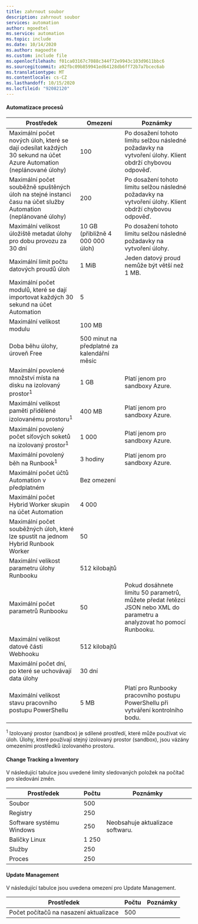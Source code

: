 ```yaml
---
title: zahrnout soubor
description: zahrnout soubor
services: automation
author: mgoedtel
ms.service: automation
ms.topic: include
ms.date: 10/14/2020
ms.author: magoedte
ms.custom: include file
ms.openlocfilehash: f01ca03167c7088c344f72e9943c103d9611bbc6
ms.sourcegitcommit: a92fbc09b859941ed64128db6ff72b7a7bcec6ab
ms.translationtype: MT
ms.contentlocale: cs-CZ
ms.lasthandoff: 10/15/2020
ms.locfileid: "92082120"
---
```

#### <a name="process-automation"></a>Automatizace procesů

| Prostředek | Omezení |Poznámky|
| --- | --- |---|
| Maximální počet nových úloh, které se dají odesílat každých 30 sekund na účet Azure Automation (neplánované úlohy) |100 |Po dosažení tohoto limitu selžou následné požadavky na vytvoření úlohy. Klient obdrží chybovou odpověď.|
| Maximální počet souběžně spuštěných úloh na stejné instanci času na účet služby Automation (neplánované úlohy) |200 |Po dosažení tohoto limitu selžou následné požadavky na vytvoření úlohy. Klient obdrží chybovou odpověď.|
| Maximální velikost úložiště metadat úlohy pro dobu provozu za 30 dní | 10 GB (přibližně 4 000 000 úloh)|Po dosažení tohoto limitu selžou následné požadavky na vytvoření úlohy. |
| Maximální limit počtu datových proudů úloh|1 MiB|Jeden datový proud nemůže být větší než 1 MB.|
| Maximální počet modulů, které se dají importovat každých 30 sekund na účet Automation |5 ||
| Maximální velikost modulu |100 MB ||
| Doba běhu úlohy, úroveň Free |500 minut na předplatné za kalendářní měsíc ||
| Maximální povolené množství místa na disku na izolovaný prostor<sup>1</sup> |1 GB |Platí jenom pro sandboxy Azure.|
| Maximální velikost paměti přidělené izolovanému prostoru<sup>1</sup> |400 MB |Platí jenom pro sandboxy Azure.|
| Maximální povolený počet síťových soketů na izolovaný prostor<sup>1</sup> |1 000 |Platí jenom pro sandboxy Azure.|
| Maximální povolený běh na Runbook<sup>1</sup> |3 hodiny |Platí jenom pro sandboxy Azure.|
| Maximální počet účtů Automation v předplatném |Bez omezení ||
| Maximální počet Hybrid Worker skupin na účet Automation|4 000||
|Maximální počet souběžných úloh, které lze spustit na jednom Hybrid Runbook Worker|50 ||
| Maximální velikost parametru úlohy Runbooku   | 512 kilobajtů||
| Maximální počet parametrů Runbooku   | 50|Pokud dosáhnete limitu 50 parametrů, můžete předat řetězci JSON nebo XML do parametru a analyzovat ho pomocí Runbooku.|
| Maximální velikost datové části Webhooku |  512 kilobajtů|
| Maximální počet dní, po které se uchovávají data úlohy|30 dní|
| Maximální velikost stavu pracovního postupu PowerShellu |5 MB| Platí pro Runbooky pracovního postupu PowerShellu při vytváření kontrolního bodu.|

<sup>1</sup> Izolovaný prostor (sandbox) je sdílené prostředí, které může používat víc úloh. Úlohy, které používají stejný izolovaný prostor (sandbox), jsou vázány omezeními prostředků izolovaného prostoru.

#### <a name="change-tracking-and-inventory"></a>Change Tracking a Inventory

V následující tabulce jsou uvedené limity sledovaných položek na počítač pro sledování změn.

| **Prostředek** | **Počtu**| **Poznámky** |
|---|---|---|
|Soubor|500||
|Registry|250||
|Software systému Windows|250|Neobsahuje aktualizace softwaru.|
|Balíčky Linux|1 250||
|Služby|250||
|Proces|250||

#### <a name="update-management"></a>Update Management

V následující tabulce jsou uvedena omezení pro Update Management.

| **Prostředek** | **Počtu**| **Poznámky** |
|---|---|---|
|Počet počítačů na nasazení aktualizace|500||